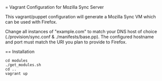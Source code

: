 = Vagrant Configuration for Mozilla Sync Server

This vagrant/puppet configuration will generate a Mozilla Sync VM which can be
used with Firefox.

Change all instances of "example.com" to match your DNS host of choice
(./provision/sync.conf & ./manifests/base.pp). The configured hostname and port
must match the URI you plan to provide to Firefox.

== Installation

    cd modules
    ./get_modules.sh
    cd ..
    vagrant up

